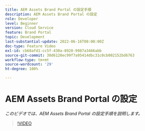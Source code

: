 ```yaml
---
title: AEM Assets Brand Portal の設定手順
description: AEM Assets Brand Portal の設定
role: Developer
level: Beginner
version: Cloud Service
feature: Brand Portal
topic: Development
last-substantial-update: 2022-06-16T00:00:00Z
doc-type: Feature Video
exl-id: cb68afd1-cc5f-430a-8920-9987a3466abb
source-git-commit: 30d6120ec99f7a95414dbc31c0cb002152bd6763
workflow-type: tm+mt
source-wordcount: '29'
ht-degree: 100%

---
```


# AEM Assets Brand Portal の設定

*このビデオでは、AEM Assets Brand Portal の設定手順を説明します。*

>[!VIDEO](https://video.tv.adobe.com/v/335448?quality=12&learn=on)
